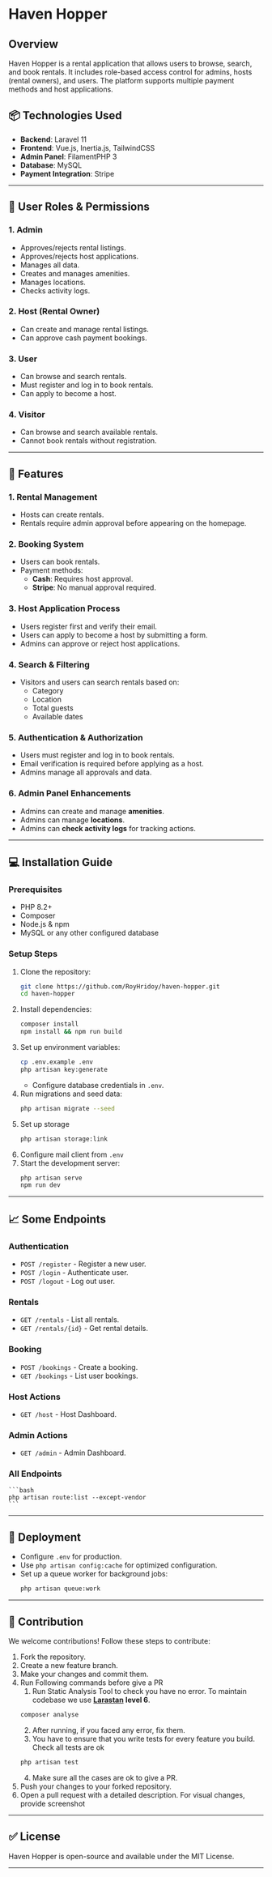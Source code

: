 # Haven Hopper

## Overview
Haven Hopper is a rental application that allows users to browse, search, and book rentals. It includes role-based access control for admins, hosts (rental owners), and users. The platform supports multiple payment methods and host applications.

## 📦 Technologies Used
- **Backend**: Laravel 11
- **Frontend**: Vue.js, Inertia.js, TailwindCSS
- **Admin Panel**: FilamentPHP 3
- **Database**: MySQL
- **Payment Integration**: Stripe

---

## 🔑 User Roles & Permissions
### 1. Admin
- Approves/rejects rental listings.
- Approves/rejects host applications.
- Manages all data.
- Creates and manages amenities.
- Manages locations.
- Checks activity logs.

### 2. Host (Rental Owner)
- Can create and manage rental listings.
- Can approve cash payment bookings.

### 3. User
- Can browse and search rentals.
- Must register and log in to book rentals.
- Can apply to become a host.

### 4. Visitor
- Can browse and search available rentals.
- Cannot book rentals without registration.

---

## 📌 Features
### 1. Rental Management
- Hosts can create rentals.
- Rentals require admin approval before appearing on the homepage.

### 2. Booking System
- Users can book rentals.
- Payment methods:
  - **Cash**: Requires host approval.
  - **Stripe**: No manual approval required.

### 3. Host Application Process
- Users register first and verify their email.
- Users can apply to become a host by submitting a form.
- Admins can approve or reject host applications.

### 4. Search & Filtering
- Visitors and users can search rentals based on:
  - Category
  - Location
  - Total guests
  - Available dates

### 5. Authentication & Authorization
- Users must register and log in to book rentals.
- Email verification is required before applying as a host.
- Admins manage all approvals and data.

### 6. Admin Panel Enhancements
- Admins can create and manage **amenities**.
- Admins can manage **locations**.
- Admins can **check activity logs** for tracking actions.

---

## 💻 Installation Guide
### Prerequisites
- PHP 8.2+
- Composer
- Node.js & npm
- MySQL or any other configured database

### Setup Steps
1. Clone the repository:
   ```sh
   git clone https://github.com/RoyHridoy/haven-hopper.git
   cd haven-hopper
   ```
2. Install dependencies:
   ```bash
   composer install
   npm install && npm run build
   ```
3. Set up environment variables:
   ```bash
   cp .env.example .env
   php artisan key:generate
   ```
   - Configure database credentials in `.env`.
4. Run migrations and seed data:
   ```bash
   php artisan migrate --seed
   ```
5. Set up storage
   ```bash
   php artisan storage:link
   ```
6. Configure mail client from `.env`
7. Start the development server:
   ```bash
   php artisan serve
   npm run dev
   ```

---

## 📈 Some Endpoints
### Authentication
- `POST /register` - Register a new user.
- `POST /login` - Authenticate user.
- `POST /logout` - Log out user.

### Rentals
- `GET /rentals` - List all rentals.
- `GET /rentals/{id}` - Get rental details.

### Booking
- `POST /bookings` - Create a booking.
- `GET /bookings` - List user bookings.

### Host Actions
- `GET /host` - Host Dashboard.

### Admin Actions
- `GET /admin` - Admin Dashboard.

### All Endpoints
    ```bash
    php artisan route:list --except-vendor
    ```

---

## 🚀 Deployment
- Configure `.env` for production.
- Use `php artisan config:cache` for optimized configuration.
- Set up a queue worker for background jobs:
  ```bash
  php artisan queue:work
  ```

---

## 🤝 Contribution
We welcome contributions! Follow these steps to contribute:
1. Fork the repository.
2. Create a new feature branch.
3. Make your changes and commit them.
4. Run Following commands before give a PR
   1. Run Static Analysis Tool to check you have no error. To maintain codebase we use [**Larastan**](https://github.com/larastan/larastan) **level 6**.
    ```bash
    composer analyse
    ```
   2. After running, if you faced any error, fix them.
   3. You have to ensure that you write tests for every feature you build. Check all tests are ok
    ```bash
    php artisan test
    ```
    4. Make sure all the cases are ok to give a PR.
5. Push your changes to your forked repository.
6. Open a pull request with a detailed description. For visual changes, provide screenshot

---

## ✅ License
Haven Hopper is open-source and available under the MIT License.

---
